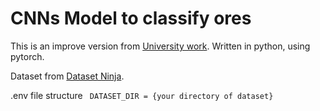<h1>CNNs Model to classify ores</h1>

This is an improve version from <a href="https://github.com/NeiwKai/CNNrockOS">University work</a>. Written in python, using pytorch.

Dataset from <a href="https://datasetninja.com/mineral-image-5k">Dataset Ninja</a>. 

.env file structure
<code>
  DATASET_DIR = {your directory of dataset}
</code>
